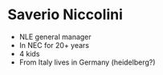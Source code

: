 # Saverio Niccolini
- NLE general manager
- In NEC for 20+ years
- 4 kids
- From Italy lives in Germany (heidelberg?)